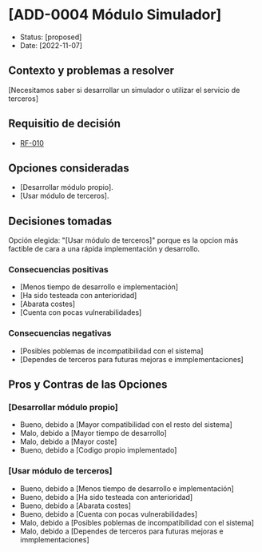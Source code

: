 # [ADD-0004 Módulo Simulador]

* Status: [proposed]
* Date: [2022-11-07]

## Contexto y problemas a resolver

[Necesitamos saber si desarrollar un simulador o utilizar el servicio de terceros]

## Requisitio de decisión

* [RF-010](../requisitos/RF-010.md)

## Opciones consideradas

* [Desarrollar módulo propio].
* [Usar módulo de terceros].

## Decisiones tomadas

Opción elegida: "[Usar módulo de terceros]" porque es la opcion más factible de cara a una rápida implementación y desarrollo.

### Consecuencias positivas <!-- optional -->

* [Menos tiempo de desarrollo e implementación]
* [Ha sido testeada con anterioridad]
* [Abarata costes]
* [Cuenta con pocas vulnerabilidades]

### Consecuencias negativas <!-- optional -->

* [Posibles poblemas de incompatibilidad con el sistema]
* [Dependes de terceros para futuras mejoras e immplementaciones]

## Pros y Contras de las Opciones

### [Desarrollar módulo propio]

* Bueno, debido a [Mayor compatibilidad con el resto del sistema]
* Malo, debido a [Mayor tiempo de desarrollo]
* Malo, debido a [Mayor coste]
* Bueno, debido a [Codigo propio implementado]

### [Usar módulo de terceros]

* Bueno, debido a [Menos tiempo de desarrollo e implementación]
* Bueno, debido a [Ha sido testeada con anterioridad]
* Bueno, debido a [Abarata costes]
* Bueno, debido a [Cuenta con pocas vulnerabilidades]
* Malo, debido a [Posibles poblemas de incompatibilidad con el sistema]
* Malo, debido a [Dependes de terceros para futuras mejoras e immplementaciones]
